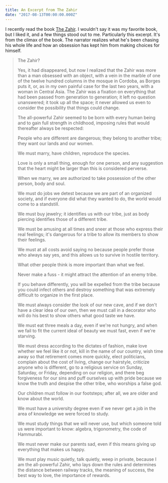 ```yaml
---
title: An Excerpt from The Zahir
date: "2017-08-13T00:00:00.000Z"
---
```


I recently read the book [The Zahir](https://www.amazon.com/Zahir-Novel-Obsession-Paulo-Coelho/dp/0060832819/ref=pd_sbs_14_1?_encoding=UTF8&pd_rd_i=0060832819&pd_rd_r=0Z65F0F7C7N9RXXR06CP&pd_rd_w=7fKft&pd_rd_wg=K9qSH&psc=1&refRID=0Z65F0F7C7N9RXXR06CP). I wouldn't say it was my favorite book, but I liked it, and a few things stood out to me. Particularly this excerpt. It's from the climax of the book. The narrator realizes what he's been chasing his whole life and how an obsession has kept him from making choices for himself.

>The Zahir?
>
>Yes, it had disappeared, but now I realized that the Zahir was more than a man obsessed with an object, with a vein in the marble of one of the twelve hundred columns in the mosque in Cordoba, as Borges puts it, or, as in my own painful case for the last two years, with a woman in Central Asia. The Zahir was a fixation on everything that had been passed from generation to generation; it left no question unanswered; it took up all the space; it never allowed us even to consider the possibility that things could change.
>
>The all-powerful Zahir seemed to be born with every human being and to gain full strength in childhood, imposing rules that would thereafter always be respected:
>
>People who are different are dangerous; they belong to another tribe; they want our lands and our women.
>
>We must marry, have children, reproduce the species.
>
>Love is only a small thing, enough for one person, and any suggestion that the heart might be larger than this is considered perverse.
>
>When we marry, we are authorized to take possession of the other person, body and soul.
>
>We must do jobs we detest because we are part of an organized society, and if everyone did what they wanted to do, the world would come to a standstill.
>
>We must buy jewelry; it identifies us with our tribe, just as body piercing identifies those of a different tribe.
>
>We must be amusing at all times and sneer at those who express their real feelings; it's dangerous for a tribe to allow its members to show their feelings.
>
>We must at all costs avoid saying no because people prefer those who always say yes, and this allows us to survive in hostile territory.
>
>What other people think is more important than what we feel.
>
>Never make a fuss - it might attract the attention of an enemy tribe.
>
>If you behave differently, you will be expelled from the tribe because you could infect others and destroy something that was extremely difficult to organize in the first place.
>
>We must always consider the look of our new cave, and if we don't have a clear idea of our own, then we must call in a decorator who will do his best to show others what good taste we have.
>
>We must eat three meals a day, even if we're not hungry, and when we fail to fit the current ideal of beauty we must fast, even if we're starving.
>
>We must dress according to the dictates of fashion, make love whether we feel like it or not, kill in the name of our country, wish time away so that retirement comes more quickly, elect politicians, complain about the cost of living, change our hairstyle, criticize anyone who is different, go to a religious service on Sunday, Saturday, or Friday, depending on our religion, and there beg forgiveness for our sins and puff ourselves up with pride because we know the truth and despise the other tribe, who worships a false god.
>
>Our children must follow in our footsteps; after all, we are older and know about the world.
>
>We must have a university degree even if we never get a job in the area of knowledge we were forced to study.
>
>We must study things that we will never use, but which someone told us were important to know: algebra, trigonometry, the code of Hammurabi.
>
>We must never make our parents sad, even if this means giving up everything that makes us happy.
>
>We must play music quietly, talk quietly, weep in private, because I am the all-powerful Zahir, who lays down the rules and determines the distance between railway tracks, the meaning of success, the best way to love, the importance of rewards.

